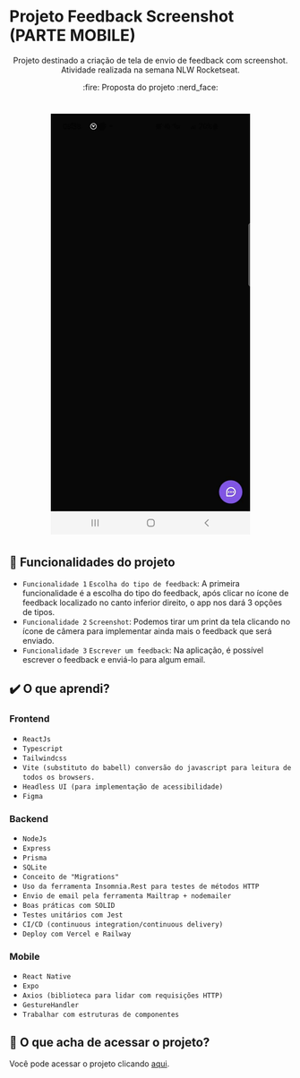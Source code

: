 # Projeto Feedback Screenshot (PARTE MOBILE)
<p align="center"> Projeto destinado a criação de tela de envio de feedback com screenshot. Atividade realizada na semana NLW Rocketseat.
</p>

 <p align="center"> 
 :fire: Proposta do projeto :nerd_face:
</p>

 <h1 align="center"> 
  <img alt="Tela de feedback sendo processada com envio" title="#tela de feedback" src="./img/feedback.gif" />
</h1>

## 🔨 Funcionalidades do projeto

- `Funcionalidade 1` `Escolha do tipo de feedback`: A primeira funcionalidade é a escolha do tipo do feedback, após clicar no ícone de feedback localizado no canto inferior direito, o app nos dará 3 opções de tipos.
- `Funcionalidade 2` `Screenshot`: Podemos tirar um print da tela clicando no ícone de câmera para implementar ainda mais o feedback que será enviado.
- `Funcionalidade 3` `Escrever um feedback`: Na aplicação, é possível escrever o feedback e enviá-lo para algum email.

## ✔️ O que aprendi?

### Frontend
- ``ReactJs``
- ``Typescript``
- ``Tailwindcss``
- ``Vite (substituto do babell) conversão do javascript para leitura de todos os browsers.``
- ``Headless UI (para implementação de acessibilidade)``
- ``Figma``

### Backend
- ``NodeJs``
- ``Express``
- ``Prisma``
- ``SQLite``
- ``Conceito de "Migrations"``
- ``Uso da ferramenta Insomnia.Rest para testes de métodos HTTP``
- ``Envio de email pela ferramenta Mailtrap + nodemailer``
- ``Boas práticas com SOLID``
- ``Testes unitários com Jest``
- ``CI/CD (continuous integration/continuous delivery)``
- ``Deploy com Vercel e Railway``

### Mobile
- ``React Native``
- ``Expo``
- ``Axios (biblioteca para lidar com requisições HTTP)``
- ``GestureHandler``
- ``Trabalhar com estruturas de componentes``

## 📁 O que acha de acessar o projeto? 
Você pode acessar o projeto clicando [aqui](https://feedback-screenshot-web.vercel.app/).